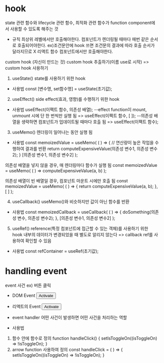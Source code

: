 # hook

state 관련 함수와 lifecycle 관련 함수, 최적화 관련 함수가 function component에서 사용할 수 있도록 해주는 것

- 규칙
  최상위 레벨에서만 호출해야한다.
  컴포넌트가 렌더링될 때마다 매번 같은 순서로 호출되어야한다. ex)조건문안에 hook 쓰면 조건문의 결과에 따라 호출 순서가 달라지므로 X
  리액트 함수 컴포넌트에서만 호출해야한다.

custom hook (자신이 만드는 것)
custom hook 추출하기(이름 use로 시작) => custom hook 사용하기

1. useState()
   state를 사용하기 위한 hook

- 사용법
  const [변수명, set함수명] = useState(초기값);

2. useEffect()
   side effect(효과, 영향)를 수행하기 위한 hook

- 사용법
  useEffect(이팩트 함수, 의존성 배열);
  --effect function이 mount, unmount 시에 단 한 번씩만 실행 됨
  => useEffect(이팩트 함수, [ ]);
  --의존성 배열을 생략하면 컴포넌트가 업데이트될 때마다 호출 됨
  => useEffect(이팩트 함수);

3. useMemo()
   렌더링이 일어나는 동안 실행 됨

- 사용법
  const memoizedValue = useMemo(
  ( ) => {
  // 연산량이 높은 작업을 수행하여 결과를 반환
  return computeExpensiveValue(의존성 변수1, 의존성 변수2);
  }
  [의존성 변수1, 의존성 변수2]
  );

의존성 배열을 넣지 않을 경우, 매 렌더링마다 함수가 실행 됨
const memoizedValue = useMemo(
( ) => computeExpensiveValue(a, b)
);

의존성 배열이 빈 배열일 경우, 컴포넌트 마운트 시에만 호출 됨
const memoizedValue = useMemo(
( ) => {
return computeExpensiveValue(a, b);
},
[ ]
);

4. useCallback()
   useMemo()와 비슷하지만 값이 아닌 함수를 반환

- 사용법
  const memoizedCallback = useCallback(
  ( ) => {
  doSomething(의존성 변수, 의존성 변수2);
  },
  [의존성 변수1, 의존성 변수2]
  );

5. useRef()
   reference(특정 컴포넌트에 접근할 수 있는 객체)를 사용하기 위한 hook
   내부의 데이터가 변경되었을 때 별도로 알리지 않는다 => callback ref를 사용하여 확인할 수 있음

- 사용법
  const refContainer = useRef(초기값);

# handling event

event 사건 ex) 버튼 클릭

- DOM Event
  <button onClick="activate()">
  Activate
  </button>

- 리액트의 Event
  <button onClick={activate}>
  Activate
  </button>

- event handler
  어떤 사건이 발생하면 어떤 사건을 처리하는 역할

- 사용법

1. 함수 안에 함수로 정의
   function handleClick() {
   setIsToggleOn((isToggleOn) => !isToggleOn);
   }
2. arrow function 사용하여 정의
   const handleClick = ( ) => {
   setIsToggleOn((isToggleOn) => !isToggleOn);
   }
